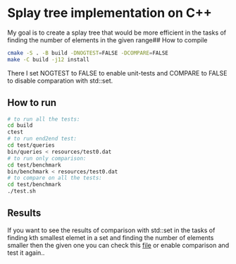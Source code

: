 # Splay tree implementation on C++
My goal is to create a splay tree that would be more efficient in the tasks of finding the number of elements in the given range## How to compile
```sh
cmake -S . -B build -DNOGTEST=FALSE -DCOMPARE=FALSE
make -C build -j12 install
```
There I set NOGTEST to FALSE to enable unit-tests and COMPARE to FALSE to disable comparation with std::set. 
 
## How to run
```sh
# to run all the tests:
cd build
ctest
# to run end2end test:
cd test/queries
bin/queries < resources/test0.dat
# to run only comparison:
cd test/benchmark
bin/benchmark < resources/test0.dat
# to compare on all the tests:
cd test/benchmark
./test.sh
```
## Results
If you want to see the results of comparison with std::set in the tasks of finding kth smallest elemet in a set and finding the number of elements smaller then the given one you can check this [file](results/compared.dat) or enable comparison and test it again..

